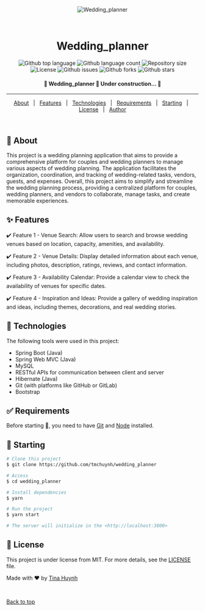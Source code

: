 <div align="center" id="top"> 
  <img src="./.github/app.gif" alt="Wedding_planner" />

  &#xa0;

  <!-- <a href="https://wedding_planner.netlify.app">Demo</a> -->
</div>

<h1 align="center">Wedding_planner</h1>

<p align="center">
  <img alt="Github top language" src="https://img.shields.io/github/languages/top/tmchuynh/wedding_planner?color=56BEB8">

  <img alt="Github language count" src="https://img.shields.io/github/languages/count/tmchuynh/wedding_planner?color=56BEB8">

  <img alt="Repository size" src="https://img.shields.io/github/repo-size/tmchuynh/wedding_planner?color=56BEB8">

  <img alt="License" src="https://img.shields.io/github/license/tmchuynh/wedding_planner?color=56BEB8">

  <img alt="Github issues" src="https://img.shields.io/github/issues/tmchuynh/wedding_planner?color=56BEB8" />

  <img alt="Github forks" src="https://img.shields.io/github/forks/tmchuynh/wedding_planner?color=56BEB8" />

  <img alt="Github stars" src="https://img.shields.io/github/stars/tmchuynh/wedding_planner?color=56BEB8" />
</p>

<!-- Status -->

<h4 align="center"> 
	🚧  Wedding_planner 🚀 Under construction...  🚧
</h4> 

<hr>

<p align="center">
  <a href="#dart-about">About</a> &#xa0; | &#xa0; 
  <a href="#sparkles-features">Features</a> &#xa0; | &#xa0;
  <a href="#rocket-technologies">Technologies</a> &#xa0; | &#xa0;
  <a href="#white_check_mark-requirements">Requirements</a> &#xa0; | &#xa0;
  <a href="#checkered_flag-starting">Starting</a> &#xa0; | &#xa0;
  <a href="#memo-license">License</a> &#xa0; | &#xa0;
  <a href="https://github.com/tmchuynh" target="_blank">Author</a>
</p>

<br>

## :dart: About ##

This project is a wedding planning application that aims to provide a comprehensive platform for couples and wedding planners to manage various aspects of wedding planning. The application facilitates the organization, coordination, and tracking of wedding-related tasks, vendors, guests, and expenses. Overall, this project aims to simplify and streamline the wedding planning process, providing a centralized platform for couples, wedding planners, and vendors to collaborate, manage tasks, and create memorable experiences.

## :sparkles: Features ##

:heavy_check_mark: Feature 1 - Venue Search: Allow users to search and browse wedding venues based on location, capacity, amenities, and availability.

:heavy_check_mark: Feature 2 - Venue Details: Display detailed information about each venue, including photos, description, ratings, reviews, and contact information.

:heavy_check_mark: Feature 3 - Availability Calendar: Provide a calendar view to check the availability of venues for specific dates.

:heavy_check_mark: Feature 4 - Inspiration and Ideas: Provide a gallery of wedding inspiration and ideas, including themes, decorations, and real wedding stories.

## :rocket: Technologies ##

The following tools were used in this project:
- Spring Boot (Java)
- Spring Web MVC (Java)
- MySQL
- RESTful APIs for communication between client and server
- Hibernate (Java)
- Git (with platforms like GitHub or GitLab)
- Bootstrap

## :white_check_mark: Requirements ##

Before starting :checkered_flag:, you need to have [Git](https://git-scm.com) and [Node](https://nodejs.org/en/) installed.

## :checkered_flag: Starting ##

```bash
# Clone this project
$ git clone https://github.com/tmchuynh/wedding_planner

# Access
$ cd wedding_planner

# Install dependencies
$ yarn

# Run the project
$ yarn start

# The server will initialize in the <http://localhost:3000>
```

## :memo: License ##

This project is under license from MIT. For more details, see the [LICENSE](LICENSE.md) file.


Made with :heart: by <a href="https://github.com/tmchuynh" target="_blank">Tina Huynh</a>

&#xa0;

<a href="#top">Back to top</a>
